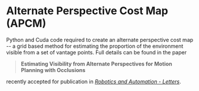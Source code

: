 # Alternate Perspective Cost Map (APCM)

Python and Cuda code required to create an alternate perspective cost map -- a grid based method for estimating the
proportion of the environment visible from a set of vantage points.  Full details can be found in the paper

> __Estimating Visibility from Alternate Perspectives for Motion Planning with Occlusions__

recently accepted for publication in [*Robotics and Automation - Letters*](https://ieeexplore.ieee.org/xpl/aboutJournal.jsp?punumber=7083369).

